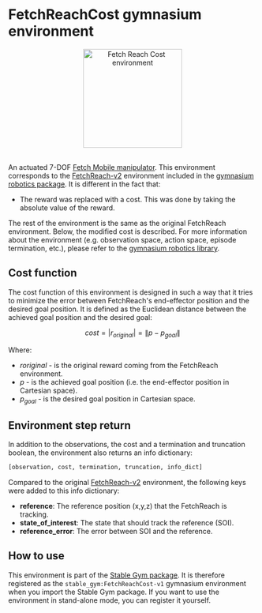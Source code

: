 # FetchReachCost gymnasium environment

<div align="center">
    <img src="https://github.com/rickstaa/stable-gym/assets/17570430/d395ee04-a0e2-4320-9bd2-f248c207bf06" alt="Fetch Reach Cost environment" width="200px">
</div>
</br>

An actuated 7-DOF [Fetch Mobile manipulator](https://fetchrobotics.com/). This environment corresponds to the [FetchReach-v2](https://robotics.farama.org/envs/fetch/reach/) environment included in the [gymnasium robotics package](https://robotics.farama.org/). It is different in the fact that:

*   The reward was replaced with a cost. This was done by taking the absolute value of the reward.

The rest of the environment is the same as the original FetchReach environment. Below, the modified cost is described. For more information about the environment (e.g. observation space, action space, episode termination, etc.), please refer to the [gymnasium robotics library](https://robotics.farama.org/envs/fetch/reach/).

## Cost function

The cost function of this environment is designed in such a way that it tries to minimize the error between FetchReach's end-effector position and the desired goal position. It is defined as the Euclidean distance between the achieved goal position and the desired goal:

$$
cost = \left | r_{original} \right | = \left \| p - p_{goal} \right \| 
$$

Where:

*   $r{original}$ - is the original reward coming from the FetchReach environment.
*   $p$ - is the achieved goal position (i.e. the end-effector position in Cartesian space).
*   $p_{goal}$ - is the desired goal position in Cartesian space.

## Environment step return

In addition to the observations, the cost and a termination and truncation boolean, the environment also returns an info dictionary:

```python
[observation, cost, termination, truncation, info_dict]
```

Compared to the original [FetchReach-v2](https://robotics.farama.org/envs/fetch/reach/) environment, the following keys were added to this info dictionary:

*   **reference**: The reference position (x,y,z) that the FetchReach is tracking.
*   **state\_of\_interest**: The state that should track the reference (SOI).
*   **reference\_error**: The error between SOI and the reference.

## How to use

This environment is part of the [Stable Gym package](https://github.com/rickstaa/stable-gym). It is therefore registered as the `stable_gym:FetchReachCost-v1` gymnasium environment when you import the Stable Gym package. If you want to use the environment in stand-alone mode, you can register it yourself.
